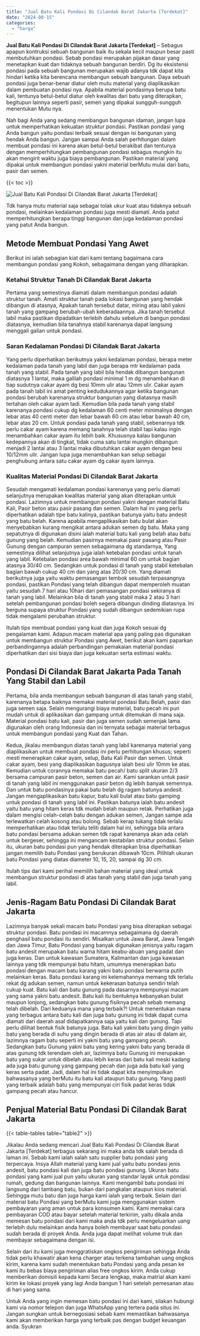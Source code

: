 ```yaml
---
title: "Jual Batu Kali Pondasi Di Cilandak Barat Jakarta [Terdekat]"
date: "2024-08-15"
categories: 
  - "harga"
---
```


**Jual Batu Kali Pondasi Di Cilandak Barat Jakarta \[Terdekat\]** – Sebagus apapun kontruksi sebuah bangunan baik itu sekala kecil maupun besar pasti membutuhkan pondasi. Sebab pondasi merupakan pijakan dasar yang menetapkan kuat dan tidaknya sebuah bangunan berdiri. Dg itu eksistensi pondasi pada sebuah bangunan merupakan wajib adanya tdk dapat kita hindari ketika kita berencana membangun sebuah bangunan. Daya sebuah pondasi juga benar-benar diatur oleh mutu material yang diaplikasikan dalam pembuatan pondasi nya. Apabila material pondasinya berupa batu kali, tentunya betul-betul diatur oleh kwalitas dari batu yang diterapkan, begitupun lainnya seperti pasir, semen yang dipakai sungguh-sungguh menentukan Mutu nya.

Nah bagi Anda yang sedang membangun bangunan idaman, jangan lupa untuk memperhatikan kekuatan struktur pondasi. Pastikan pondasi yang Anda bangun yaitu pondasi terbaik sesuai dengan isi bangunan yang hendak Anda bangun. Jangan sampai Anda salah perhitungan dalam membuat pondasi ini karena akan betul-betul berakibat dan tentunya dengan memperhitungkan pembangunan pondasi sebagus mungkin itu akan mengirit waktu juga biaya pembangunan. Pastikan material yang dipakai untuk membangun pondasi yakni material berMutu mulai dari batu, pasir dan semen.

{{< toc >}}

![Jual Batu Kali Pondasi Di Cilandak Barat Jakarta [Terdekat]](/images/jual-batu-kali-37.png)

Tdk hanya mutu material saja sebagai tolak ukur kuat atau tidaknya sebuah pondasi, melainkan kedalaman pondasi juga mesti diamati. Anda patut memperhitungkan berapa tinggi bangunan dan juga kedalaman pondasi yang patut Anda bangun.

## Metode Membuat Pondasi Yang Awet

Berikut ini ialah sebagian kiat dari kami tentang bagaimana cara membangun pondasi yang Kokoh, sebagaimana dengan yang diharapkan.

### Ketahui Struktur Tanah Di Cilandak Barat Jakarta

Pertama yang semestinya diamati dalam membangun pondasi adalah struktur tanah. Amati struktur tanah pada lokasi bangunan yang hendak dibangun di atasnya, Apakah tanah tersebut datar, miring atau labil yakni tanah yang gampang berubah-ubah keberadaannya. Jika tanah tersebut labil maka pastikan dipadatkan terlebih dahulu sebelum di bangun pondasi diatasnya, kemudian bila tanahnya stabil karenanya dapat langsung menggali galian untuk pondasi.

### Saran Kedalaman Pondasi Di Cilandak Barat Jakarta

Yang perlu diperhatikan berikutnya yakni kedalaman pondasi, berapa meter kedalaman pada tanah yang labil dan juga berapa mtr kedalaman pada tanah yang stabil. Pada tanah yang labil bila hendak dibangun bangunan diatasnya 1 lantai, maka galilah pondasi minimal 1 m dg menambahkan di tiap sudutnya cakar ayam dg besi 10mm ulir atau 12mm ulir. Cakar ayam pada tanah labil ini amat penting kedudukannya agar ketika bangunan pondasi berubah karenanya struktur bangunan yang diatasnya masih tertahan oleh cakar ayam tadi. Kemudian bila pada tanah yang stabil karenanya pondasi cukup dg kedalaman 60 centi meter minimalnya dengan lebar atas 40 centi meter dan lebar bawah 60 cm atau lebar bawah 40 cm, lebar atas 20 cm. Untuk pondasi pada tanah yang stabil, sebenarnya tdk perlu cakar ayam karena memang tanahnya telah stabil tapi kalau ingin menambahkan cakar ayam itu lebih baik. Khususnya kalau bangunan kedepannya akan di tingkat, tidak cuma satu lantai mungkin dibangun menjadi 2 lantai atau 3 lantai maka dibutuhkan cakar ayam dengan besi 10/12mm ulir. Jangan lupa juga menambahkan kan selup sebagai penghubung antara satu cakar ayam dg cakar ayam lainnya.

### Kualitas Material Pondasi Di Cilandak Barat Jakarta

Sesudah mengamati kedalaman pondasi karenanya yang perlu diamati selanjutnya merupakan kwalitas material yang akan diterapkan untuk pondasi. Lazimnya untuk membangun pondasi yakni dengan material Batu Kali, Pasir beton atau pasir pasang dan semen. Dalam hal ini yang perlu diperhatikan adalah tipe batu kalinya, pastikan batunya yaitu batu andesit yang batu belah. Karena apabila mengaplikasikan batu bulat akan menyebabkan kurang mengikat antara adukan semen dg batu. Maka yang sepatutnya di digunakan disini ialah material batu kali yang belah atau batu gunung yang belah. Kemudian pasirnya memakai pasir pasang atau Pasir Gunung dengan campuran semen sebagaimana dg standarnya, Yang semestinya dilihat selanjutnya juga ialah ketebalan pondasi untuk tanah yang labil. Ketebalan pondasi area bawah minimal 60 cm untuk bagian atasnya 30/40 cm. Sedangkan untuk pondasi di tanah yang stabil ketebalan bagian bawah cukup 40 cm dan yang atas 20/30 cm. Yang diamati berikutnya juga yaitu waktu pemasangan tembok sesudah terpasangnya pondasi, pastikan Pondasi yang telah dibangun dapat memperoleh muatan yaitu sesudah 7 hari atau 10hari dari pemasangan pondasi sekiranya di tanah yang labil. Melainkan bila di tanah yang stabil maka 2 atau 3 hari setelah pembangunan pondasi boleh segera dibangun dinding diatasnya. Ini berguna supaya struktur Pondasi yang sudah dibangun sedemikian rupa tidak mengalami perubahan struktur.

Itulah tips membuat pondasi yang kuat dan juga Kokoh sesuai dg pengalaman kami. Adapun macam material apa yang paling pas digunakan untuk membangun struktur Pondasi yang Awet, berikut akan kami paparkan perbandingannya adalah perbandingan pemakaian material pondasi diperhatikan dari sisi biaya dan juga kekuatan serta estimasi waktu.

## Pondasi Di Cilandak Barat Jakarta Pada Tanah Yang Stabil dan Labil

Pertama, bila anda membangun sebuah bangunan di atas tanah yang stabil, karenanya betapa baiknya memakai material pondasi Batu Belah, pasir dan juga semen saja. Selain mengurangi biaya material, batu pecah ini pun mudah untuk di aplikasikan dan gampang untuk ditemukan di mana saja. Material pondasi batu kali, pasir dan juga semen sudah semenjak lama digunakan oleh orang Indonesia dan ini ternyata sebagai material terbagus untuk membangun pondasi yang Kuat dan Tahan.

Kedua, jikalau membangun diatas tanah yang labil karenanya material yang diaplikasikan untuk membuat pondasi ini perlu perhitungan khusus; seperti mesti menerapkan cakar ayam, selup, Batu Kali Pasir dan semen. Untuk cakar ayam, besi yang diaplikasikan bagusnya ialah besi ulir 10mm ke atas. Kemudian untuk corannya memakai batu pecah/ batu split ukuran 2/3 bersama campuran pasir beton, semen dan air. Kami sarankan untuk pasir di tanah yang labil ini menggunakan pasir beton dg lebih banyak semennya. Dan untuk batu pondasinya pakai batu belah dg ragam batunya andesit. Jangan mengaplikasikan batu kapur, batu kali bulat atau batu gamping untuk pondasi di tanah yang labil ini. Pastikan batunya ialah batu andesit yaitu batu yang hitam keras tdk mudah belah maupun retak. Perhatikan juga dalam mengisi celah-celah batu dengan adukan semen, Jangan sampe ada terlewatkan celah kosong atau bolong. Sebab kerap tukang tidak terlalu memperhatikan atau tidak terlalu teliti dalam hal ini, sehingga bila antara batu pondasi bersama adukan semen tdk rapat karenanya akan ada celah untuk bergeser, sehingga ini mengancam kestabilan struktur pondasi. Selain itu, ukuran batu pondasi pun yang hendak diterapkan bisa diperhatikan jangan memilih batu Pondasi yang berukuran dibawah 10cm. Pilihlah ukuran batu Pondasi yang diatas diameter 10, 15, 20, sampai dg 30 cm.

Itulah tips dari kami perihal memilih bahan material yang ideal untuk membangun struktur pondasi di atas tanah yang stabil dan juga tanah yang labil.

## Jenis-Ragam Batu Pondasi Di Cilandak Barat Jakarta

Lazimnya banyak sekali macam batu Pondasi yang bisa diterapkan sebagai struktur pondasi. Batu pondasi ini macamnya sebagaimana dg daerah penghasil batu pondasi itu sendiri. Misalkan untuk Jawa Barat, Jawa Tengah dan Jawa Timur, Batu Pondasi yang banyak digunakan jenisnya yaitu ragam batu andesit merupakan batu warna hitam keabu-abuan yang padat dan juga keras. Dan untuk kawasan Sumatera, Kalimantan dan juga kawasan lainnya yang tdk mempunyai batu hitam, umumnya menerapkan batu pondasi dengan macam batu karang yakni batu pondasi berwarna putih melainkan keras. Batu pondasi karang ini kelemahannya memang tdk terlalu rekat dg adukan semen, namun untuk kekerasan batunya sendiri telah cukup kuat. Batu kali dan batu gunung pada dasarnya mempunyai macam yang sama yakni batu andesit. Batu kali itu bentuknya kebanyakan bulat maupun lonjong, sedangkan batu gunung fisiknya pecah sebab memang telah dibelah. Dari keduanya mana yang terbaik?! Untuk menentukan mana yang terbagus antara batu kali dan juga batu gunung ini tidak dapat cuma diamati dari daerah asal didapatkannya saja yaitu kali dan gunung. Tapi perlu dilihat bentuk fisik batunya juga. Batu kali yakni batu yang dingin yaitu batu yang berada di suhu yang dingin berada di atas air atau di dalam air, lazimnya ragam batu seperti ini yakni batu yang gampang pecah. Sedangkan batu Gunung yakni batu yang kering yakni batu yang berada di atas gunung tdk terendam oleh air, lazimnya batu Gunung ini merupakan batu yang sukar untuk dibelah atau lebih keras dari batu kali meski kadang ada juga batu gunung yang gampang pecah dan juga ada batu kali yang keras serta padat. Jadi, dalam hal ini tidak dapat kita menyimpulkan bahwasanya yang berMutu itu batu kali ataupun batu gunung. Yang pasti yang terbaik adalah batu yang mempunyai ciri fisik padat keras tidak gampang pecah atau hancur.

## Penjual Material Batu Pondasi Di Cilandak Barat Jakarta

{{< table-tables table="table2" >}}

Jikalau Anda sedang mencari Jual Batu Kali Pondasi Di Cilandak Barat Jakarta \[Terdekat\] terbagus sekarang ini maka anda tdk salah berada di laman ini. Sebab kami ialah salah satu supplier batu pondasi yang terpercaya. Insya Allah material yang kami jual yaitu batu pondasi jenis andesit, batu pondasi kali dan juga batu pondasi gunung. Ukuran batu pondasi yang kami jual pun yaitu ukuran yang standar layak untuk pondasi rumah, gedung dan bangunan lainnya. Kami mengambil batu pondasi ini langsung dari tambang batu, bukan dari pangkalan ataupun kios material. Sehingga mutu batu dan juga harga kami ialah yang terbaik. Selain dari material batu Pondasi yang berMutu kami juga menggunakan sistem pembayaran yang aman untuk para konsumen kami. Kami memakai cara pembayaran COD atau bayar setelah material terkirim, yaitu dikala anda memesan batu pondasi dari kami maka anda tdk perlu mengeluarkan uang terlebih dulu melainkan anda hanya boleh membayar saat batu pondasi sudah berada di proyek Anda. Anda juga dapat melihat volume truk dan membayar sebagaimana dengan isi.

Selain dari itu kami juga menggratiskan ongkos pengiriman sehingga Anda tidak perlu khawatir akan kena charger atau terkena tambahan uang ongkos kirim, karena kami sudah menentukan batu Pondasi yang anda pesan ke kami itu bebas biaya pengiriman alias free ongkos kirim. Anda cukup memberikan domisili kepada kami Secara lengkap, maka matrial akan kami kirim ke lokasi proyek yang lagi Anda bangun 1 hari setelah pemesanan atau di hari yang sama.

Untuk Anda yang ingin memesan batu pondasi ini dari kami, silakan hubungi kami via nomor telepon dan juga WhatsApp yang tertera pada situs ini. Jangan sungkan untuk bernegosiasi sebab kami memastikan bahwasanya kami akan memberikan harga yang terbaik pas dengan budget keuangan anda. Syukran
